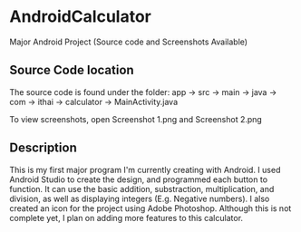# AndroidCalculator
Major Android Project (Source code and Screenshots Available)

Source Code location
----------------------------------
The source code is found under the folder: app -> src -> main -> java -> com -> ithai -> calculator -> MainActivity.java

To view screenshots, open Screenshot 1.png and Screenshot 2.png

Description
------------
This is my first major program I'm currently creating with Android. I used Android Studio to create the design, and programmed each button to function. It can use the basic addition, substraction, multiplication, and division, as well as
displaying integers (E.g. Negative numbers). I also created an icon for the project using Adobe Photoshop. Although this is not complete yet, I plan on adding more features to this calculator.
